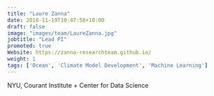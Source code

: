 ```yaml
---
title: "Laure Zanna"
date: 2018-11-19T10:47:58+10:00
draft: false
image: "images/team/LaureZanna.jpg"
jobtitle: "Lead PI"
promoted: true
Website: https://zanna-researchteam.github.io/
weight: 1
tags: ['Ocean', 'Climate Model Development', 'Machine Learning']
---
```



NYU, Courant Institute + Center for Data Science
